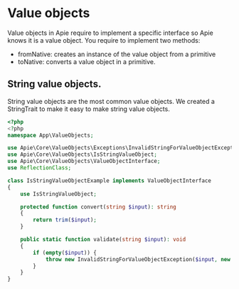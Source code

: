 # Value objects
Value objects in Apie require to implement a specific interface so Apie knows it is a value object. You require to implement two methods:

- fromNative: creates an instance of the value object from a primitive
- toNative: converts a value object in a primitive.

## String value objects.
String value objects are the most common value objects. We created a StringTrait to make it easy
to make string value objects.

```php
<?php
<?php
namespace App\ValueObjects;

use Apie\Core\ValueObjects\Exceptions\InvalidStringForValueObjectException;
use Apie\Core\ValueObjects\IsStringValueObject;
use Apie\Core\ValueObjects\ValueObjectInterface;
use ReflectionClass;

class IsStringValueObjectExample implements ValueObjectInterface
{
    use IsStringValueObject;

    protected function convert(string $input): string
    {
        return trim($input);
    }

    public static function validate(string $input): void
    {
        if (empty($input)) {
            throw new InvalidStringForValueObjectException($input, new ReflectionClass(__CLASS__));
        }
    }
}

```